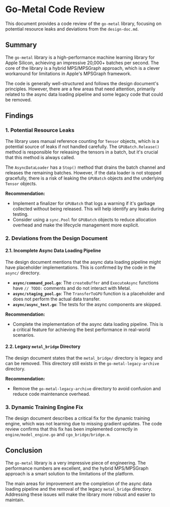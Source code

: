 # Go-Metal Code Review

This document provides a code review of the `go-metal` library, focusing on potential resource leaks and deviations from the `design-doc.md`.

## Summary

The `go-metal` library is a high-performance machine learning library for Apple Silicon, achieving an impressive 20,000+ batches per second. The core of the library is a hybrid MPS/MPSGraph approach, which is a clever workaround for limitations in Apple's MPSGraph framework.

The code is generally well-structured and follows the design document's principles. However, there are a few areas that need attention, primarily related to the async data loading pipeline and some legacy code that could be removed.

## Findings

### 1. Potential Resource Leaks

The library uses manual reference counting for `Tensor` objects, which is a potential source of leaks if not handled carefully. The `GPUBatch.Release()` method is responsible for releasing the tensors in a batch, but it's crucial that this method is always called.

The `AsyncDataLoader` has a `Stop()` method that drains the batch channel and releases the remaining batches. However, if the data loader is not stopped gracefully, there is a risk of leaking the `GPUBatch` objects and the underlying `Tensor` objects.

**Recommendation:**

*   Implement a finalizer for `GPUBatch` that logs a warning if it's garbage collected without being released. This will help identify any leaks during testing.
*   Consider using a `sync.Pool` for `GPUBatch` objects to reduce allocation overhead and make the lifecycle management more explicit.

### 2. Deviations from the Design Document

#### 2.1. Incomplete Async Data Loading Pipeline

The design document mentions that the async data loading pipeline might have placeholder implementations. This is confirmed by the code in the `async/` directory.

*   **`async/command_pool.go`**: The `createBuffer` and `ExecuteAsync` functions have `// TODO:` comments and do not interact with Metal.
*   **`async/staging_pool.go`**: The `TransferToGPU` function is a placeholder and does not perform the actual data transfer.
*   **`async/async_test.go`**: The tests for the async components are skipped.

**Recommendation:**

*   Complete the implementation of the async data loading pipeline. This is a critical feature for achieving the best performance in real-world scenarios.

#### 2.2. Legacy `metal_bridge` Directory

The design document states that the `metal_bridge/` directory is legacy and can be removed. This directory still exists in the `go-metal-legacy-archive` directory.

**Recommendation:**

*   Remove the `go-metal-legacy-archive` directory to avoid confusion and reduce code maintenance overhead.

### 3. Dynamic Training Engine Fix

The design document describes a critical fix for the dynamic training engine, which was not learning due to missing gradient updates. The code review confirms that this fix has been implemented correctly in `engine/model_engine.go` and `cgo_bridge/bridge.m`.

## Conclusion

The `go-metal` library is a very impressive piece of engineering. The performance numbers are excellent, and the hybrid MPS/MPSGraph approach is a smart solution to the limitations of the platform.

The main areas for improvement are the completion of the async data loading pipeline and the removal of the legacy `metal_bridge` directory. Addressing these issues will make the library more robust and easier to maintain.
